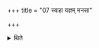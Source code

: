+++
title = "07 स्वाहा यज्ञम् मनसा"

+++

<details><summary>थिते</summary>

स्वाहा यज्ञं मनसा स्वाहा द्यावापृथिवीभ्यां स्वाहोरोरन्तरिक्षात्स्वाहा यज्ञं वातादारभ इति मुष्टी विसृजते ७
</details>
